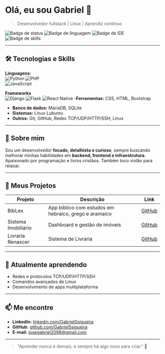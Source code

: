 # Olá, eu sou Gabriel 👋
> Desenvolvedor fullstack | Linux | Aprendiz contínuo  

![Badge de status](https://img.shields.io/badge/💻-Disponível%20para%20trabalho-green)
![Badge de linguagem](https://img.shields.io/badge/Python-Expert-blue)
![Badge de IDE](https://img.shields.io/badge/VSCodium-IDE-purple)
![Badge de skills](https://img.shields.io/badge/Linux-Ubuntu-orange)

---

## 🛠 Tecnologias e Skills
**Linguagens:**  
![Python](https://img.shields.io/badge/-Python-3776AB?logo=python&logoColor=white) 
![PHP](https://img.shields.io/badge/-PHP-777BB4?logo=php&logoColor=white)  
![JavaScript](https://img.shields.io/badge/-JavaScript-F7DF1E?logo=javascript&logoColor=black)  

**Frameworks**  
![Django](https://img.shields.io/badge/-Django-092E20?logo=django&logoColor=white) 
![Flask](https://img.shields.io/badge/-Flask-000000?logo=flask&logoColor=white) 
![React Native](https://img.shields.io/badge/-React_Native-61DAFB?logo=react&logoColor=black)
-**Ferramentas:** CSS, HTML, Bootstrap
- **Banco de dados:** MariaDB, SQLite  
- **Sistemas:** Linux Lubuntu   
- **Outros:** Git, GitHub, Redes TCP/UDP/HTTP/SSH, Linux   

---

## 🚀 Sobre mim
Sou um desenvolvedor **focado, detalhista e curioso**, sempre buscando melhorar minhas habilidades em **backend, frontend e infraestrutura**.  
Apaixonado por programação e livros cristãos. Também toco violão para relaxar.  

---

## 📂 Meus Projetos
| Projeto | Descrição | Link |
|---------|-----------|------|
| BibLex | App bíblico com estudos em hebraico, grego e aramaico | [GitHub](https://github.com/GabrielSsiqueira/Projeto-Biblex) |
| Sistema Imobiliário | Dashboard e gestão de imóveis | [GitHub](https://github.com/GabrielSsiqueira/Sistema-imobiliario) |
| Livraria Renascer | Sistema de Livraria | [GitHub](https://github.com/GabrielSsiqueira/sistema_livraria) |

---

## 🌱 Atualmente aprendendo
- Redes e protocolos TCP/UDP/HTTP/SSH  
- Comandos avançados de Linux  
- Desenvolvimento de apps multiplataforma  

---

## 📫 Me encontre
- **LinkedIn:** [linkedin.com/GabrielSsiqueira](https://linkedin.com/GabrielSsiqueira)  
- **GitHub:** [github.com/GabrielSsiqueira](https://github.com/GabrielSsiqueira)  
- **E-mail:** josegabriel2098@gmail.com 

---

> "Aprender nunca é demais, e sempre há algo novo para criar." 🚀

